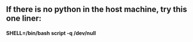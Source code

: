 ## If there is no python in the host machine, try this one liner:

#### SHELL=/bin/bash script -q /dev/null
